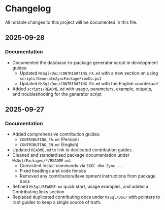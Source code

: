 # Changelog

All notable changes to this project will be documented in this file.

## 2025-09-28

### Documentation
- Documented the database-to-package generator script in development guides:
  - Updated `MsSql/Doc/CONTRIBUTING_FA.md` with a new section on using `scripts/GenerateZyncPackageFromDb.ps1`
  - Updated `MsSql/Doc/CONTRIBUTING_EN.md` with the English counterpart
- Added `scripts/README.md` with usage, parameters, example, outputs, and troubleshooting for the generator script

## 2025-09-27

### Documentation
- Added comprehensive contribution guides:
  - `CONTRIBUTING_FA.md` (Persian)
  - `CONTRIBUTING_EN.md` (English)
- Updated `README.md` to link to dedicated contribution guides.
- Cleaned and standardized package documentation under `MsSql/Packages/*/README.md`:
  - Consistent install commands via `EXEC dbo.Zync ...`
  - Fixed headings and code fences
  - Removed any contribution/development instructions from package docs
- Refined `MsSql/README.md` quick start, usage examples, and added a Contributing links section.
- Replaced duplicated contributing docs under `MsSql/Doc/` with pointers to root guides to keep a single source of truth.

